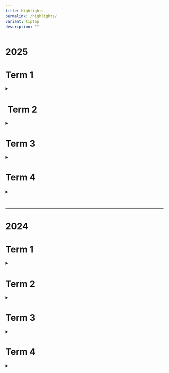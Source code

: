 ```yaml
---
title: Highlights
permalink: /highlights/
variant: tiptap
description: ""
---
```

<h1><strong>2025</strong></h1>
<h1><strong>Term 1</strong></h1>
<div data-type="detailGroup" class="isomer-accordion-group isomer-accordion isomer-accordion-white">
<details class="isomer-details">
<summary></summary>
<div data-type="detailsContent" class="isomer-details-content">
<div class="isomer-image-wrapper">
<img style="width: 100%" height="auto" width="100%" alt="" src="/images/2025/Highlights/20250102_Primary_1_First_Day_of_School.jpg">
</div>
<p></p>
<div class="isomer-image-wrapper">
<img style="width: 100%" height="auto" width="100%" alt="" src="/images/2025/Highlights/20250128_Chinese_New_Year_Celebration.jpg">
</div>
<div class="isomer-image-wrapper">
<img style="width: 100%" height="auto" width="100%" alt="" src="/images/2025/Highlights/200250203_P1_and_P2_Extensive_Reading_Programme.jpg">
</div>
<div class="isomer-image-wrapper">
<img style="width: 100%" height="auto" width="100%" alt="" src="/images/2025/Highlights/20250203_LLB_Election.jpg">
</div>
<div class="isomer-image-wrapper">
<img style="width: 100%" height="auto" width="100%" alt="" src="/images/2025/Highlights/20250214_Buddy_Up_Day.jpg">
</div>
</div>
</details>
</div>
<h1>&nbsp;<strong>Term 2</strong></h1>
<div data-type="detailGroup" class="isomer-accordion-group isomer-accordion isomer-accordion-white">
<details class="isomer-details">
<summary></summary>
<div data-type="detailsContent" class="isomer-details-content">
<div class="isomer-image-wrapper">
<img style="width: 100%" height="auto" width="100%" alt="" src="/images/2025/Highlights/20250312_P3_LJ_to_Bird_Paradise_Page_1.jpg">
</div>
<div class="isomer-image-wrapper">
<img style="width: 100%" height="auto" width="100%" alt="" src="/images/2025/Highlights/20250312_P3_LJ_to_Bird_Paradise_Page_2.jpg">
</div>
<div class="isomer-image-wrapper">
<img style="width: 100%" height="auto" width="100%" alt="" src="/images/2025/Highlights/20250402_LSS_BKK_Visit_Page_1.jpg">
</div>
<div class="isomer-image-wrapper">
<img style="width: 100%" height="auto" width="100%" alt="" src="/images/2025/Highlights/20250402_LSS_BKK_Visit_Page_2.jpg">
</div>
<div class="isomer-image-wrapper">
<img style="width: 100%" height="auto" width="100%" alt="" src="/images/2025/Highlights/20250407_Hari_Raya_Celebration_Page_1.jpg">
</div>
<div class="isomer-image-wrapper">
<img style="width: 100%" height="auto" width="100%" alt="" src="/images/2025/Highlights/20250407_Hari_Raya_Celebration_Page_2.jpg">
</div>
<div class="isomer-image-wrapper">
<img style="width: 100%" height="auto" width="100%" alt="" src="/images/2025/Highlights/20250419_Earth_Day.jpg">
</div>
<div class="isomer-image-wrapper">
<img style="width: 100%" height="auto" width="100%" alt="" src="/images/2025/Highlights/20250425_Museum_Based_Learning.jpg">
</div>
<div class="isomer-image-wrapper">
<img style="width: 100%" height="auto" width="100%" alt="" src="/images/2025/Highlights/20250428_MT_Fortnight_FINAL_Page_1.jpg">
</div>
<div class="isomer-image-wrapper">
<img style="width: 100%" height="auto" width="100%" alt="" src="/images/2025/Highlights/20250428_MT_Fortnight_FINAL_Page_2.jpg">
</div>
<div class="isomer-image-wrapper">
<img style="width: 100%" height="auto" width="100%" alt="" src="/images/2025/Highlights/20250428_MT_Fortnight_FINAL_Page_3.jpg">
</div>
<div class="isomer-image-wrapper">
<img style="width: 100%" height="auto" width="100%" alt="" src="/images/2025/Highlights/20250513_P1___P2_Parent_Child_Hands_on_Toy_Making_Workshop.jpg">
</div>
<div class="isomer-image-wrapper">
<img style="width: 100%" height="auto" width="100%" alt="" src="/images/2025/Highlights/20250519_Serve_to_Lead_2025_Page_1.jpg">
</div>
<div class="isomer-image-wrapper">
<img style="width: 100%" height="auto" width="100%" alt="" src="/images/2025/Highlights/20250519_Serve_to_Lead_2025_Page_2.jpg">
</div>
<div class="isomer-image-wrapper">
<img style="width: 100%" height="auto" width="100%" alt="" src="/images/2025/Highlights/20250519_Health_Week_2025_Page_1.jpg">
</div>
<div class="isomer-image-wrapper">
<img style="width: 100%" height="auto" width="100%" alt="" src="/images/2025/Highlights/20250519_Health_Week_2025_Page_2.jpg">
</div>
<div class="isomer-image-wrapper">
<img style="width: 100%" height="auto" width="100%" alt="" src="/images/2025/Highlights/20250519_Health_Week_2025_Page_3.jpg">
</div>
<div class="isomer-image-wrapper">
<img style="width: 100%" height="auto" width="100%" alt="" src="/images/2025/Highlights/20250527_P5_LJ_to_IHC.jpg">
</div>
<div class="isomer-image-wrapper">
<img style="width: 100%" height="auto" width="100%" alt="" src="/images/2025/Highlights/20250531_Stephenian_Challenge_Cup_2025.jpg">
</div>
</div>
</details>
</div>
<h1><strong>Term 3</strong></h1>
<div data-type="detailGroup" class="isomer-accordion-group isomer-accordion isomer-accordion-white">
<details class="isomer-details">
<summary></summary>
<div data-type="detailsContent" class="isomer-details-content">
<div class="isomer-image-wrapper">
<img style="width: 100%" height="auto" width="100%" alt="" src="/images/2025/Highlights/20250701_P3_MBL_Geylang_Serai_Heritage_Gallery.jpg">
</div>
<div class="isomer-image-wrapper">
<img style="width: 100%" height="auto" width="100%" alt="" src="/images/2025/Highlights/20250701_P6_LJ_to_SBW_an_LKC_Museum.jpg">
</div>
<div class="isomer-image-wrapper">
<img style="width: 100%" height="auto" width="100%" alt="" src="/images/2025/Highlights/20250721_Racial_Harmony_Day_2025_Page_1.jpg">
</div>
<div class="isomer-image-wrapper">
<img style="width: 100%" height="auto" width="100%" alt="" src="/images/2025/Highlights/20250721_Racial_Harmony_Day_2025_Page_2.jpg">
</div>
<div class="isomer-image-wrapper">
<img style="width: 100%" height="auto" width="100%" alt="" src="/images/2025/Highlights/202507112_P5_NE_Show.jpg">
</div>
</div>
</details>
</div>
<h1><strong>Term 4</strong></h1>
<div data-type="detailGroup" class="isomer-accordion-group isomer-accordion isomer-accordion-white">
<details class="isomer-details">
<summary></summary>
<div data-type="detailsContent" class="isomer-details-content">
<p></p>
</div>
</details>
</div>
<p></p>
<p></p>
<p>
<br>
</p>
<hr>
<h1><strong>2024</strong></h1>
<h1><strong>Term 1</strong></h1>
<div data-type="detailGroup" class="isomer-accordion-group isomer-accordion isomer-accordion-white">
<details class="isomer-details">
<summary></summary>
<div data-type="detailsContent" class="isomer-details-content">
<div class="isomer-image-wrapper">
<img style="width: 100%" height="auto" width="100%" alt="" src="/images/Gallery/Chinese_New_Year_Celebrations.jpg">
</div>
<div class="isomer-image-wrapper">
<img style="width: 100%" height="auto" width="100%" alt="" src="/images/Gallery/EL_Extensive_Reading_Programme__Primary_1_and_Primary_2_.jpg">
</div>
</div>
</details>
</div>
<h1><strong>Term 2</strong></h1>
<div data-type="detailGroup" class="isomer-accordion-group isomer-accordion isomer-accordion-white">
<details class="isomer-details">
<summary></summary>
<div data-type="detailsContent" class="isomer-details-content">
<div class="isomer-image-wrapper">
<img style="width: 100%" height="auto" width="100%" alt="" src="/images/Gallery/Learning_Journey_to_Bird_Paradise__Primary_3__Page_1.jpg">
</div>
<div class="isomer-image-wrapper">
<img style="width: 100%" height="auto" width="100%" alt="" src="/images/Gallery/Learning_Journey_to_Bird_Paradise__Primary_3__Page_2.jpg">
</div>
<div class="isomer-image-wrapper">
<img style="width: 100%" height="auto" width="100%" alt="" src="/images/Gallery/Singapore_Youth_Festival_Arts_Presentation_2024_Page_1.jpg">
</div>
<div class="isomer-image-wrapper">
<img style="width: 100%" height="auto" width="100%" alt="" src="/images/Gallery/Singapore_Youth_Festival_Arts_Presentation_2024_Page_2.jpg">
</div>
<div class="isomer-image-wrapper">
<img style="width: 100%" height="auto" width="100%" alt="" src="/images/Gallery/Singapore_Youth_Festival_Arts_Presentation_2024_Page_3.jpg">
</div>
<div class="isomer-image-wrapper">
<img style="width: 100%" height="auto" width="100%" alt="" src="/images/Gallery/Singapore_Youth_Festival_Arts_Presentation_2024_Page_4.jpg">
</div>
<div class="isomer-image-wrapper">
<img style="width: 100%" height="auto" width="100%" alt="" src="/images/Gallery/CCA_Experience_Day_2024.jpg">
</div>
<div class="isomer-image-wrapper">
<img style="width: 100%" height="auto" width="100%" alt="" src="/images/Gallery/Hari_Raya_Celebrations.jpg">
</div>
<p>
<br>
</p>
<div class="isomer-image-wrapper">
<img style="width: 100%" height="auto" width="100%" alt="" src="/images/Gallery/Earth_Week_April_2024_Page_2.jpg">
</div>
<div class="isomer-image-wrapper">
<img style="width: 100%" height="auto" width="100%" alt="" src="/images/Gallery/Harmony_Art_Exhibition.jpg">
</div>
</div>
</details>
</div>
<h1><strong>Term 3</strong></h1>
<div data-type="detailGroup" class="isomer-accordion-group isomer-accordion isomer-accordion-white">
<details class="isomer-details">
<summary></summary>
<div data-type="detailsContent" class="isomer-details-content">
<div class="isomer-image-wrapper">
<img style="width: 100%" height="auto" width="100%" alt="" src="/images/Gallery/P6_Learning_Journey_SBWR___LKCNHM.jpg">
</div>
<div class="isomer-image-wrapper">
<img style="width: 100%" height="auto" width="100%" alt="" src="/images/Gallery/P5_NE_Show_2024.jpg">
</div>
<p></p>
<div class="isomer-image-wrapper">
<img style="width: 100%" height="auto" width="100%" alt="" src="/images/Gallery/Primary_3_Physical_Education_Outdoor_Education_Learning_Journey.jpg">
</div>
<div class="isomer-image-wrapper">
<img style="width: 100%" height="auto" width="100%" alt="" src="/images/Gallery/Primary_4_Road_Safety_Traffic_Games.jpg">
</div>
<div class="isomer-image-wrapper">
<img style="width: 100%" height="auto" width="100%" alt="" src="/images/Gallery/P3_LJ_to_Sentosa_Marine_Conservation.jpg">
</div>
<div class="isomer-image-wrapper">
<img style="width: 100%" height="auto" width="100%" alt="" src="/images/Gallery/Racial_Harmony_Day_2024.jpg">
</div>
<div class="isomer-image-wrapper">
<img style="width: 100%" height="auto" width="100%" alt="" src="/images/Gallery/ReadFest_Writeup_2024_Page_1.jpg">
</div>
<div class="isomer-image-wrapper">
<img style="width: 100%" height="auto" width="100%" alt="" src="/images/Gallery/ReadFest_Writeup_2024_Page_2.jpg">
</div>
<div class="isomer-image-wrapper">
<img style="width: 100%" height="auto" width="100%" alt="" src="/images/Gallery/Visit_to_MWS_Bethany_Home_Scouts_and_Brownies.jpg">
</div>
<div class="isomer-image-wrapper">
<img style="width: 100%" height="auto" width="100%" alt="" src="/images/Gallery/W2_Virtual_Learning_Journey_for_Primary_4_TL_Students.jpg">
</div>
<div class="isomer-image-wrapper">
<img style="width: 100%" height="auto" width="100%" alt="" src="/images/Gallery/P1_LJ_to_River_Wonders.jpg">
</div>
<div class="isomer-image-wrapper">
<img style="width: 100%" height="auto" width="100%" alt="" src="/images/Gallery/Talking_Titans_visit_to_PCF_Sparkletots.jpg">
</div>
<div class="isomer-image-wrapper">
<img style="width: 100%" height="auto" width="100%" alt="" src="/images/Gallery/P2_LJ_to_Gardens_by_the_Bay.jpg">
</div>
<div class="isomer-image-wrapper">
<img style="width: 100%" height="auto" width="100%" alt="" src="/images/Gallery/National_Day_Celebration.jpg">
</div>
<div class="isomer-image-wrapper">
<img style="width: 100%" height="auto" width="100%" alt="" src="/images/Gallery/National_Day_Celebration___Limbang.jpg">
</div>
<div class="isomer-image-wrapper">
<img style="width: 100%" height="auto" width="100%" alt="" src="/images/Gallery/P2_Learning_Journey_to_Changi_Airport.jpg">
</div>
<div class="isomer-image-wrapper">
<img style="width: 100%" height="auto" width="100%" alt="" src="/images/Gallery/P1_LJ_to_Supermarket___Crest_Secondary.jpg">
</div>
<div class="isomer-image-wrapper">
<img style="width: 100%" height="auto" width="100%" alt="" src="/images/Gallery/Primary_3_Games_Day.jpg">
</div>
<div class="isomer-image-wrapper">
<img style="width: 100%;" height="auto" width="100%" alt="" src="/images/Gallery/Teachers_Day.jpg">
</div>
</div>
</details>
</div>
<h1><strong>Term 4</strong></h1>
<div data-type="detailGroup" class="isomer-accordion-group isomer-accordion isomer-accordion-white">
<details class="isomer-details">
<summary></summary>
<div data-type="detailsContent" class="isomer-details-content">
<div class="isomer-image-wrapper">
<img style="width: 100%" height="auto" width="100%" alt="" src="/images/Gallery/P5_LLB_VIA_Outreach_Page_1.jpg">
</div>
<div class="isomer-image-wrapper">
<img style="width: 100%" height="auto" width="100%" alt="" src="/images/Gallery/P5_LLB_VIA_Outreach_Page_2.jpg">
</div>
<div class="isomer-image-wrapper">
<img style="width: 100%" height="auto" width="100%" alt="" src="/images/Gallery/LOVE_Programme_during_recess.jpg">
</div>
<div class="isomer-image-wrapper">
<img style="width: 100%" height="auto" width="100%" alt="" src="/images/Gallery/Primary_2_VIA_Project_Page_1.jpg">
</div>
<div class="isomer-image-wrapper">
<img style="width: 100%" height="auto" width="100%" alt="" src="/images/Gallery/Primary_2_VIA_Project_Page_2.jpg">
</div>
<div class="isomer-image-wrapper">
<img style="width: 100%" height="auto" width="100%" alt="" src="/images/Gallery/Children_s_Day_Celebration_Page_1.jpg">
</div>
<div class="isomer-image-wrapper">
<img style="width: 100%" height="auto" width="100%" alt="" src="/images/Gallery/Children_s_Day_Celebration_Page_2.jpg">
</div>
<p></p>
</div>
</details>
</div>
<p></p>